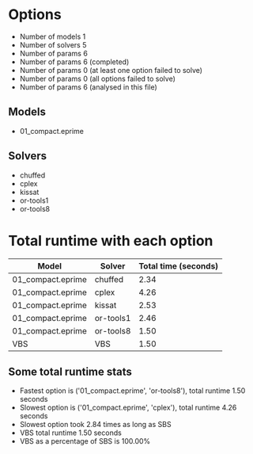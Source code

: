 

# Options


- Number of models         1
- Number of solvers        5
- Number of params         6
- Number of params         6 (completed)
- Number of params         0 (at least one option failed to solve)
- Number of params         0 (all options failed to solve)
- Number of params         6 (analysed in this file)


## Models


 - 01_compact.eprime


## Solvers


 - chuffed
 - cplex
 - kissat
 - or-tools1
 - or-tools8


# Total runtime with each option


 | Model | Solver | Total time (seconds) | 
 | -- | -- | -- | 
 | 01_compact.eprime | chuffed | 2.34 | 
 | 01_compact.eprime | cplex | 4.26 | 
 | 01_compact.eprime | kissat | 2.53 | 
 | 01_compact.eprime | or-tools1 | 2.46 | 
 | 01_compact.eprime | or-tools8 | 1.50 | 
 | VBS | VBS | 1.50 | 


## Some total runtime stats


 - Fastest option is ('01_compact.eprime', 'or-tools8'), total runtime 1.50 seconds
 - Slowest option is ('01_compact.eprime', 'cplex'), total runtime 4.26 seconds
 - Slowest option took 2.84 times as long as SBS
 - VBS total runtime 1.50 seconds
 - VBS as a percentage of SBS is 100.00%
